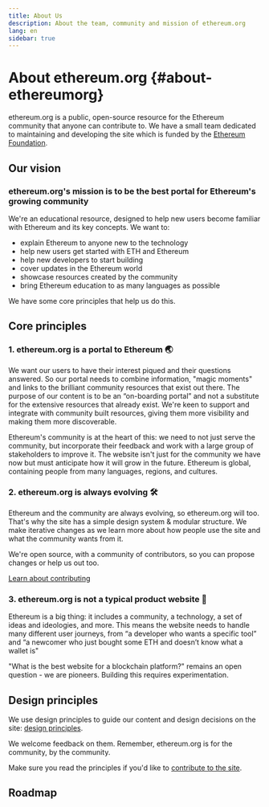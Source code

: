 ```yaml
---
title: About Us
description: About the team, community and mission of ethereum.org
lang: en
sidebar: true
---
```


# About ethereum.org {#about-ethereumorg}

ethereum.org is a public, open-source resource for the Ethereum community that anyone can contribute to. We have a small team dedicated to maintaining and developing the site which is funded by the [Ethereum Foundation](/foundation/).

## Our vision

### ethereum.org's mission is to be the best portal for Ethereum's growing community

We're an educational resource, designed to help new users become familiar with Ethereum and its key concepts. We want to:

- explain Ethereum to anyone new to the technology
- help new users get started with ETH and Ethereum
- help new developers to start building
- cover updates in the Ethereum world
- showcase resources created by the community
- bring Ethereum education to as many languages as possible

We have some core principles that help us do this.

## Core principles

### 1. ethereum.org is a portal to Ethereum 🌏

We want our users to have their interest piqued and their questions answered. So our portal needs to combine information, "magic moments" and links to the brilliant community resources that exist out there. The purpose of our content is to be an “on-boarding portal” and not a substitute for the extensive resources that already exist. We're keen to support and integrate with community built resources, giving them more visibility and making them more discoverable.

Ethereum's community is at the heart of this: we need to not just serve the community, but incorporate their feedback and work with a large group of stakeholders to improve it. The website isn't just for the community we have now but must anticipate how it will grow in the future. Ethereum is global, containing people from many languages, regions, and cultures.

### 2. ethereum.org is always evolving 🛠

Ethereum and the community are always evolving, so ethereum.org will too. That's why the site has a simple design system & modular structure. We make iterative changes as we learn more about how people use the site and what the community wants from it.

We're open source, with a community of contributors, so you can propose changes or help us out too.

[Learn about contributing](/en/contributing/)

### 3. ethereum.org is not a typical product website 🦄

Ethereum is a big thing: it includes a community, a technology, a set of ideas and ideologies, and more.
This means the website needs to handle many different user journeys, from “a developer who wants a specific tool” and “a newcomer who just bought some ETH and doesn’t know what a wallet is"

"What is the best website for a blockchain platform?" remains an open question - we are pioneers. Building this requires experimentation.

## Design principles

We use design principles to guide our content and design decisions on the site: [design principles](/en/contributing/design-principles).

We welcome feedback on them. Remember, ethereum.org is for the community, by the community.

Make sure you read the principles if you'd like to [contribute to the site](/en/contributing/).

## Roadmap

<Roadmap />
